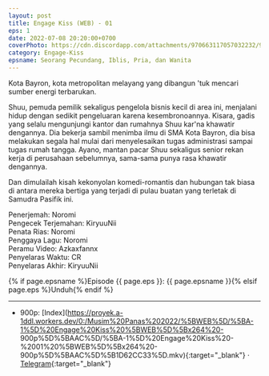 ```yaml
---
layout: post
title: Engage Kiss (WEB) - 01
eps: 1
date: 2022-07-08 20:20:00+0700
coverPhoto: https://cdn.discordapp.com/attachments/970663117057032232/992975287216263198/mpv-shot0090.jpg
category: Engage-Kiss
epsname: Seorang Pecundang, Iblis, Pria, dan Wanita
---
```


Kota Bayron, kota metropolitan melayang yang dibangun 'tuk mencari sumber energi terbarukan.

Shuu, pemuda pemilik sekaligus pengelola bisnis kecil di area ini, menjalani hidup dengan sedikit pengeluaran karena kesembronoannya.
Kisara, gadis yang selalu mengunjungi kantor dan rumahnya Shuu kar'na khawatir dengannya. Dia bekerja sambil menimba ilmu di SMA Kota Bayron, dia bisa melakukan segala hal mulai dari menyelesaikan tugas administrasi sampai tugas rumah tangga.
Ayano, mantan pacar Shuu sekaligus senior rekan kerja di perusahaan sebelumnya, sama-sama punya rasa khawatir dengannya.

Dan dimulailah kisah kekonyolan komedi-romantis dan hubungan tak biasa di antara mereka bertiga yang terjadi di pulau buatan yang terletak di Samudra Pasifik ini.

Penerjemah: Noromi<br>
Pengecek Terjemahan: KiryuuNii<br>
Penata Rias: Noromi<br>
Penggaya Lagu: Noromi<br>
Peramu Video: Azkaxfannx<br>
Penyelaras Waktu: CR<br>
Penyelaras Akhir: KiryuuNii<br>

{% if page.epsname %}Episode {{ page.eps }}: {{ page.epsname }}{% elsif page.eps %}Unduh{% endif %}

---
- 900p: [Index](https://proyek.a-1ddl.workers.dev/0:/Musim%20Panas%202022/%5BWEB%5D/%5BA-1%5D%20Engage%20Kiss%20%5BWEB%5D%5Bx264%20- 900p%5D%5BAAC%5D/%5BA-1%5D%20Engage%20Kiss%20-%2001%20%5BWEB%5D%5Bx264%20- 900p%5D%5BAAC%5D%5B1D62CC33%5D.mkv){:target="_blank"} &middot; [Telegram](https://t.me/a1fansubweeklies/101){:target="_blank"}
